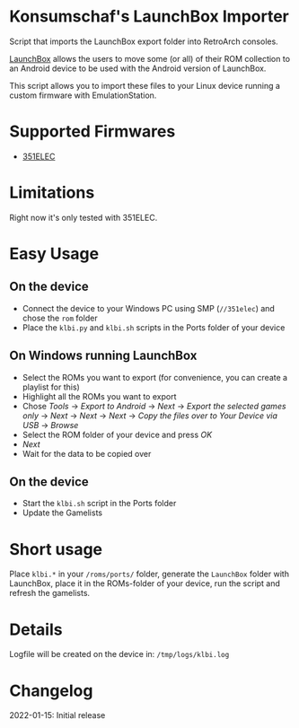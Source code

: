# Konsumschaf's LaunchBox Importer
Script that imports the LaunchBox export folder into RetroArch consoles.

[LaunchBox](https://www.launchbox-app.com) allows the users to move some (or all) of their ROM collection to an Android device to be used with the Android version of LaunchBox.

This script allows you to import these files to your Linux device running a custom firmware with EmulationStation.

# Supported Firmwares
* [351ELEC](https://351elec.de)

# Limitations
Right now it's only tested with 351ELEC.

# Easy Usage
## On the device
* Connect the device to your Windows PC using SMP (`//351elec`) and chose the `rom` folder
* Place the `klbi.py` and `klbi.sh` scripts in the Ports folder of your device

## On Windows running LaunchBox
* Select the ROMs you want to export (for convenience, you can create a playlist for this)
* Highlight all the ROMs you want to export
* Chose *Tools* -> *Export to Android* -> *Next* -> *Export the selected games only* -> *Next* -> *Next* -> *Next* -> *Copy the files over to Your Device via USB* -> *Browse*
* Select the ROM folder of your device and press *OK*
* *Next*
* Wait for the data to be copied over

## On the device
* Start the `klbi.sh` script in the Ports folder
* Update the Gamelists

# Short usage
Place `klbi.*` in your `/roms/ports/` folder, generate the `LaunchBox` folder with LaunchBox, place it in the ROMs-folder of your device, run the script and refresh the gamelists.

# Details
Logfile will be created on the device in: `/tmp/logs/klbi.log`

# Changelog
2022-01-15: Initial release
